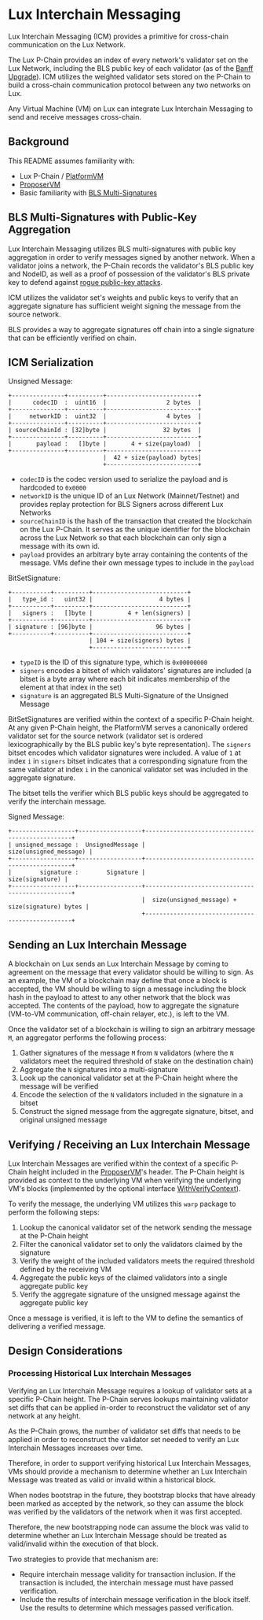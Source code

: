 # Lux Interchain Messaging

Lux Interchain Messaging (ICM) provides a primitive for cross-chain communication on the Lux Network.

The Lux P-Chain provides an index of every network's validator set on the Lux Network, including the BLS public key of each validator (as of the [Banff Upgrade](https://github.com/luxfi/node/releases/v1.9.0)). ICM utilizes the weighted validator sets stored on the P-Chain to build a cross-chain communication protocol between any two networks on Lux.

Any Virtual Machine (VM) on Lux can integrate Lux Interchain Messaging to send and receive messages cross-chain.

## Background

This README assumes familiarity with:

- Lux P-Chain / [PlatformVM](../)
- [ProposerVM](../../proposervm/README.md)
- Basic familiarity with [BLS Multi-Signatures](https://crypto.stanford.edu/~dabo/pubs/papers/BLSmultisig.html)

## BLS Multi-Signatures with Public-Key Aggregation

Lux Interchain Messaging utilizes BLS multi-signatures with public key aggregation in order to verify messages signed by another network. When a validator joins a network, the P-Chain records the validator's BLS public key and NodeID, as well as a proof of possession of the validator's BLS private key to defend against [rogue public-key attacks](https://crypto.stanford.edu/~dabo/pubs/papers/BLSmultisig.html#mjx-eqn-eqaggsame).

ICM utilizes the validator set's weights and public keys to verify that an aggregate signature has sufficient weight signing the message from the source network.

BLS provides a way to aggregate signatures off chain into a single signature that can be efficiently verified on chain.

## ICM Serialization

Unsigned Message:

```
+---------------+----------+--------------------------+
|      codecID  :  uint16  |                 2 bytes  |
+---------------+----------+--------------------------+
|     networkID :  uint32  |                 4 bytes  |
+---------------+----------+--------------------------+
| sourceChainId : [32]byte |                32 bytes  |
+---------------+----------+--------------------------+
|       payload :   []byte |       4 + size(payload)  |
+---------------+----------+--------------------------+
                           |  42 + size(payload) bytes|
                           +--------------------------+
```

- `codecID` is the codec version used to serialize the payload and is hardcoded to `0x0000`
- `networkID` is the unique ID of an Lux Network (Mainnet/Testnet) and provides replay protection for BLS Signers across different Lux Networks
- `sourceChainID` is the hash of the transaction that created the blockchain on the Lux P-Chain. It serves as the unique identifier for the blockchain across the Lux Network so that each blockchain can only sign a message with its own id.
- `payload` provides an arbitrary byte array containing the contents of the message. VMs define their own message types to include in the `payload`

BitSetSignature:

```
+-----------+----------+---------------------------+
|   type_id :   uint32 |                   4 bytes |
+-----------+----------+---------------------------+
|   signers :   []byte |          4 + len(signers) |
+-----------+----------+---------------------------+
| signature : [96]byte |                  96 bytes |
+-----------+----------+---------------------------+
                       | 104 + size(signers) bytes |
                       +---------------------------+
```

- `typeID` is the ID of this signature type, which is `0x00000000`
- `signers` encodes a bitset of which validators' signatures are included (a bitset is a byte array where each bit indicates membership of the element at that index in the set)
- `signature` is an aggregated BLS Multi-Signature of the Unsigned Message

BitSetSignatures are verified within the context of a specific P-Chain height. At any given P-Chain height, the PlatformVM serves a canonically ordered validator set for the source network (validator set is ordered lexicographically by the BLS public key's byte representation). The `signers` bitset encodes which validator signatures were included. A value of `1` at index `i` in `signers` bitset indicates that a corresponding signature from the same validator at index `i` in the canonical validator set was included in the aggregate signature.

The bitset tells the verifier which BLS public keys should be aggregated to verify the interchain message.

Signed Message:

```
+------------------+------------------+-------------------------------------------------+
| unsigned_message :  UnsignedMessage |                          size(unsigned_message) |
+------------------+------------------+-------------------------------------------------+
|        signature :        Signature |                                 size(signature) |
+------------------+------------------+-------------------------------------------------+
                                      |  size(unsigned_message) + size(signature) bytes |
                                      +-------------------------------------------------+
```

## Sending an Lux Interchain Message

A blockchain on Lux sends an Lux Interchain Message by coming to agreement on the message that every validator should be willing to sign. As an example, the VM of a blockchain may define that once a block is accepted, the VM should be willing to sign a message including the block hash in the payload to attest to any other network that the block was accepted. The contents of the payload, how to aggregate the signature (VM-to-VM communication, off-chain relayer, etc.), is left to the VM.

Once the validator set of a blockchain is willing to sign an arbitrary message `M`, an aggregator performs the following process:

1. Gather signatures of the message `M` from `N` validators (where the `N` validators meet the required threshold of stake on the destination chain)
2. Aggregate the `N` signatures into a multi-signature
3. Look up the canonical validator set at the P-Chain height where the message will be verified
4. Encode the selection of the `N` validators included in the signature in a bitset
5. Construct the signed message from the aggregate signature, bitset, and original unsigned message

## Verifying / Receiving an Lux Interchain Message

Lux Interchain Messages are verified within the context of a specific P-Chain
height included in the [ProposerVM](../../proposervm/README.md)'s header. The
P-Chain height is provided as context to the underlying VM when verifying the
underlying VM's blocks (implemented by the optional interface [WithVerifyContext](../../../consensus/engine/linear/block/block_context_vm.go)).

To verify the message, the underlying VM utilizes this `warp` package to perform the following steps:

1. Lookup the canonical validator set of the network sending the message at the P-Chain height
2. Filter the canonical validator set to only the validators claimed by the signature
3. Verify the weight of the included validators meets the required threshold defined by the receiving VM
4. Aggregate the public keys of the claimed validators into a single aggregate public key
5. Verify the aggregate signature of the unsigned message against the aggregate public key

Once a message is verified, it is left to the VM to define the semantics of delivering a verified message.

## Design Considerations

### Processing Historical Lux Interchain Messages

Verifying an Lux Interchain Message requires a lookup of validator sets at a specific P-Chain height. The P-Chain serves lookups maintaining validator set diffs that can be applied in-order to reconstruct the validator set of any network at any height.

As the P-Chain grows, the number of validator set diffs that needs to be applied in order to reconstruct the validator set needed to verify an Lux Interchain Messages increases over time.

Therefore, in order to support verifying historical Lux Interchain Messages, VMs should provide a mechanism to determine whether an Lux Interchain Message was treated as valid or invalid within a historical block.

When nodes bootstrap in the future, they bootstrap blocks that have already been marked as accepted by the network, so they can assume the block was verified by the validators of the network when it was first accepted.

Therefore, the new bootstrapping node can assume the block was valid to determine whether an Lux Interchain Message should be treated as valid/invalid within the execution of that block.

Two strategies to provide that mechanism are:

- Require interchain message validity for transaction inclusion. If the transaction is included, the interchain message must have passed verification.
- Include the results of interchain message verification in the block itself. Use the results to determine which messages passed verification.

